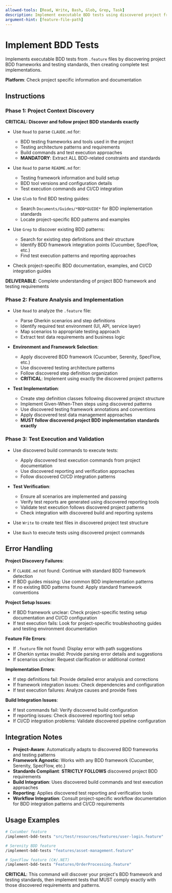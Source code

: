 ```yaml
---
allowed-tools: [Read, Write, Bash, Glob, Grep, Task]
description: Implement executable BDD tests using discovered project frameworks
argument-hint: [feature-file-path]
---
```


# Implement BDD Tests

Implements executable BDD tests from `.feature` files by discovering project BDD frameworks and testing standards, then creating complete test implementations.

**Platform**: Check project specific information and documentation

## Instructions

### Phase 1: Project Context Discovery

**CRITICAL: Discover and follow project BDD standards exactly**

- Use `Read` to parse `CLAUDE.md` for:
  - BDD testing frameworks and tools used in the project
  - Testing architecture patterns and requirements
  - Build commands and test execution approaches
  - **MANDATORY**: Extract ALL BDD-related constraints and standards

- Use `Read` to parse `README.md` for:
  - Testing framework information and build setup
  - BDD tool versions and configuration details
  - Test execution commands and CI/CD integration

- Use `Glob` to find BDD testing guides:
  - Search `Documents/Guides/*BDD*GUIDE*` for BDD implementation standards
  - Locate project-specific BDD patterns and examples

- Use `Grep` to discover existing BDD patterns:
  - Search for existing step definitions and their structure
  - Identify BDD framework integration points (Cucumber, SpecFlow, etc.)
  - Find test execution patterns and reporting approaches

- Check project-specific BDD documentation, examples, and CI/CD integration guides

**DELIVERABLE**: Complete understanding of project BDD framework and testing requirements

### Phase 2: Feature Analysis and Implementation

- Use `Read` to analyze the `.feature` file:
  - Parse Gherkin scenarios and step definitions
  - Identify required test environment (UI, API, service layer)
  - Map scenarios to appropriate testing approach
  - Extract test data requirements and business logic

- **Environment and Framework Selection**:
  - Apply discovered BDD framework (Cucumber, Serenity, SpecFlow, etc.)
  - Use discovered testing architecture patterns
  - Follow discovered step definition organization
  - **CRITICAL**: Implement using exactly the discovered project patterns

- **Test Implementation**:
  - Create step definition classes following discovered project structure
  - Implement Given-When-Then steps using discovered patterns
  - Use discovered testing framework annotations and conventions
  - Apply discovered test data management approaches
  - **MUST follow discovered project BDD implementation standards exactly**

### Phase 3: Test Execution and Validation

- Use discovered build commands to execute tests:
  - Apply discovered test execution commands from project documentation
  - Use discovered reporting and verification approaches
  - Follow discovered CI/CD integration patterns

- **Test Verification**:
  - Ensure all scenarios are implemented and passing
  - Verify test reports are generated using discovered reporting tools
  - Validate test execution follows discovered project patterns
  - Check integration with discovered build and reporting systems

- Use `Write` to create test files in discovered project test structure
- Use `Bash` to execute tests using discovered project commands

## Error Handling

**Project Discovery Failures**:
- If `CLAUDE.md` not found: Continue with standard BDD framework detection
- If BDD guides missing: Use common BDD implementation patterns
- If no existing BDD patterns found: Apply standard framework conventions

**Project Setup Issues**:
- If BDD framework unclear: Check project-specific testing setup documentation and CI/CD configuration
- If test execution fails: Look for project-specific troubleshooting guides and testing environment documentation

**Feature File Errors**:
- If `.feature` file not found: Display error with path suggestions
- If Gherkin syntax invalid: Provide parsing error details and suggestions
- If scenarios unclear: Request clarification or additional context

**Implementation Errors**:
- If step definitions fail: Provide detailed error analysis and corrections
- If framework integration issues: Check dependencies and configuration
- If test execution failures: Analyze causes and provide fixes

**Build Integration Issues**:
- If test commands fail: Verify discovered build configuration
- If reporting issues: Check discovered reporting tool setup
- If CI/CD integration problems: Validate discovered pipeline configuration

## Integration Notes

- **Project-Aware**: Automatically adapts to discovered BDD frameworks and testing patterns
- **Framework Agnostic**: Works with any BDD framework (Cucumber, Serenity, SpecFlow, etc.)
- **Standards Compliant**: **STRICTLY FOLLOWS** discovered project BDD requirements
- **Build Integration**: Uses discovered build commands and test execution approaches
- **Reporting**: Applies discovered test reporting and verification tools
- **Workflow Integration**: Consult project-specific workflow documentation for BDD integration patterns and CI/CD requirements

## Usage Examples

```bash
# Cucumber feature
/implement-bdd-tests "src/test/resources/features/user-login.feature"

# Serenity BDD feature
/implement-bdd-tests "features/asset-management.feature"

# SpecFlow feature (C#/.NET)
/implement-bdd-tests "Features/OrderProcessing.feature"
```

**CRITICAL**: This command will discover your project's BDD framework and testing standards, then implement tests that MUST comply exactly with those discovered requirements and patterns.
